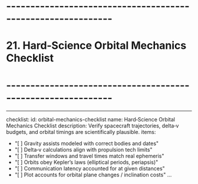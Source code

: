 <!-- Powered by XIAOMA™ Core -->

# ------------------------------------------------------------

# 21. Hard‑Science Orbital Mechanics Checklist

# ------------------------------------------------------------

---

checklist:
id: orbital-mechanics-checklist
name: Hard‑Science Orbital Mechanics Checklist
description: Verify spacecraft trajectories, delta‑v budgets, and orbital timings are scientifically plausible.
items:

- "[ ] Gravity assists modeled with correct bodies and dates"
- "[ ] Delta‑v calculations align with propulsion tech limits"
- "[ ] Transfer windows and travel times match real ephemeris"
- "[ ] Orbits obey Kepler’s laws (elliptical periods, periapsis)"
- "[ ] Communication latency accounted for at given distances"
- "[ ] Plot accounts for orbital plane changes / inclination costs"
  ...
